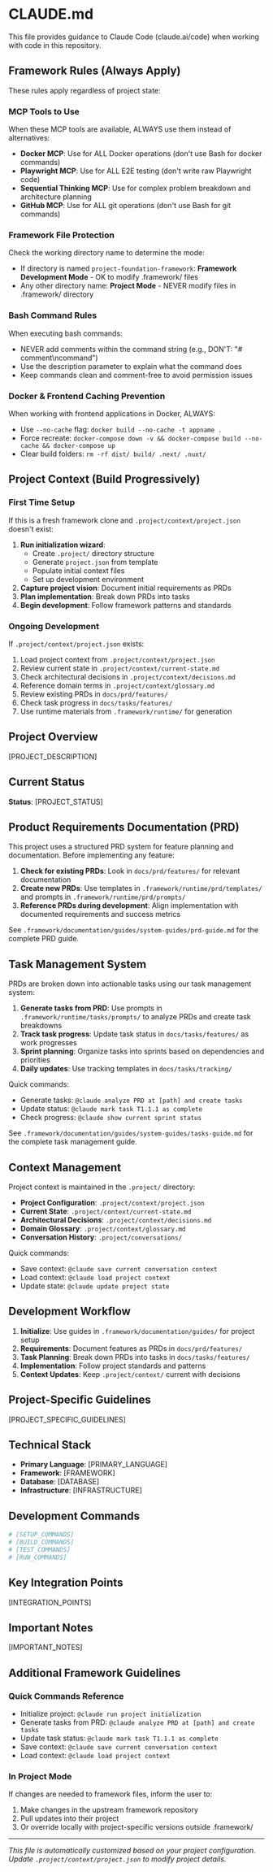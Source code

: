 # CLAUDE.md

This file provides guidance to Claude Code (claude.ai/code) when working with code in this repository.

## Framework Rules (Always Apply)

These rules apply regardless of project state:

### MCP Tools to Use
When these MCP tools are available, ALWAYS use them instead of alternatives:
- **Docker MCP**: Use for ALL Docker operations (don't use Bash for docker commands)
- **Playwright MCP**: Use for ALL E2E testing (don't write raw Playwright code)
- **Sequential Thinking MCP**: Use for complex problem breakdown and architecture planning
- **GitHub MCP**: Use for ALL git operations (don't use Bash for git commands)

### Framework File Protection
Check the working directory name to determine the mode:
- If directory is named `project-foundation-framework`: **Framework Development Mode** - OK to modify .framework/ files
- Any other directory name: **Project Mode** - NEVER modify files in .framework/ directory

### Bash Command Rules
When executing bash commands:
- NEVER add comments within the command string (e.g., DON'T: "# comment\ncommand")
- Use the description parameter to explain what the command does
- Keep commands clean and comment-free to avoid permission issues

### Docker & Frontend Caching Prevention
When working with frontend applications in Docker, ALWAYS:
- Use `--no-cache` flag: `docker build --no-cache -t appname .`
- Force recreate: `docker-compose down -v && docker-compose build --no-cache && docker-compose up`
- Clear build folders: `rm -rf dist/ build/ .next/ .nuxt/`

## Project Context (Build Progressively)

### First Time Setup
If this is a fresh framework clone and `.project/context/project.json` doesn't exist:
1. **Run initialization wizard**: 
   - Create `.project/` directory structure
   - Generate `project.json` from template
   - Populate initial context files
   - Set up development environment
2. **Capture project vision**: Document initial requirements as PRDs
3. **Plan implementation**: Break down PRDs into tasks
4. **Begin development**: Follow framework patterns and standards

### Ongoing Development
If `.project/context/project.json` exists:
1. Load project context from `.project/context/project.json`
2. Review current state in `.project/context/current-state.md`
3. Check architectural decisions in `.project/context/decisions.md`
4. Reference domain terms in `.project/context/glossary.md`
5. Review existing PRDs in `docs/prd/features/`
6. Check task progress in `docs/tasks/features/`
7. Use runtime materials from `.framework/runtime/` for generation

## Project Overview

[PROJECT_DESCRIPTION]

## Current Status

**Status**: [PROJECT_STATUS]

## Product Requirements Documentation (PRD)

This project uses a structured PRD system for feature planning and documentation. Before implementing any feature:

1. **Check for existing PRDs**: Look in `docs/prd/features/` for relevant documentation
2. **Create new PRDs**: Use templates in `.framework/runtime/prd/templates/` and prompts in `.framework/runtime/prd/prompts/`
3. **Reference PRDs during development**: Align implementation with documented requirements and success metrics

See `.framework/documentation/guides/system-guides/prd-guide.md` for the complete PRD guide.

## Task Management System

PRDs are broken down into actionable tasks using our task management system:

1. **Generate tasks from PRD**: Use prompts in `.framework/runtime/tasks/prompts/` to analyze PRDs and create task breakdowns
2. **Track task progress**: Update task status in `docs/tasks/features/` as work progresses
3. **Sprint planning**: Organize tasks into sprints based on dependencies and priorities
4. **Daily updates**: Use tracking templates in `docs/tasks/tracking/`

Quick commands:
- Generate tasks: `@claude analyze PRD at [path] and create tasks`
- Update status: `@claude mark task T1.1.1 as complete`
- Check progress: `@claude show current sprint status`

See `.framework/documentation/guides/system-guides/tasks-guide.md` for the complete task management guide.

## Context Management

Project context is maintained in the `.project/` directory:

- **Project Configuration**: `.project/context/project.json`
- **Current State**: `.project/context/current-state.md`
- **Architectural Decisions**: `.project/context/decisions.md`
- **Domain Glossary**: `.project/context/glossary.md`
- **Conversation History**: `.project/conversations/`

Quick commands:
- Save context: `@claude save current conversation context`
- Load context: `@claude load project context`
- Update state: `@claude update project state`

## Development Workflow

1. **Initialize**: Use guides in `.framework/documentation/guides/` for project setup
2. **Requirements**: Document features as PRDs in `docs/prd/features/`
3. **Task Planning**: Break down PRDs into tasks in `docs/tasks/features/`
4. **Implementation**: Follow project standards and patterns
5. **Context Updates**: Keep `.project/context/` current with decisions

## Project-Specific Guidelines

[PROJECT_SPECIFIC_GUIDELINES]

## Technical Stack

- **Primary Language**: [PRIMARY_LANGUAGE]
- **Framework**: [FRAMEWORK]
- **Database**: [DATABASE]
- **Infrastructure**: [INFRASTRUCTURE]

## Development Commands

```bash
# [SETUP_COMMANDS]
# [BUILD_COMMANDS]
# [TEST_COMMANDS]
# [RUN_COMMANDS]
```

## Key Integration Points

[INTEGRATION_POINTS]

## Important Notes

[IMPORTANT_NOTES]

## Additional Framework Guidelines

### Quick Commands Reference
- Initialize project: `@claude run project initialization`
- Generate tasks from PRD: `@claude analyze PRD at [path] and create tasks`
- Update task status: `@claude mark task T1.1.1 as complete`
- Save context: `@claude save current conversation context`
- Load context: `@claude load project context`

### In Project Mode
If changes are needed to framework files, inform the user to:
1. Make changes in the upstream framework repository
2. Pull updates into their project
3. Or override locally with project-specific versions outside .framework/


---

*This file is automatically customized based on your project configuration. Update `.project/context/project.json` to modify project details.*